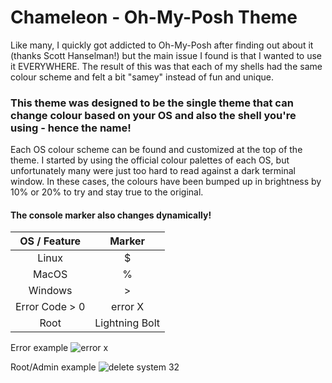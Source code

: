 # Chameleon - Oh-My-Posh Theme

Like many, I quickly got addicted to Oh-My-Posh after finding out about it (thanks Scott Hanselman!) but the main issue I found is that I wanted to use it EVERYWHERE. The result of this was that each of my shells had the same colour scheme and felt a bit "samey" instead of fun and unique.

### This theme was designed to be the single theme that can change colour based on your OS and also the shell you're using - hence the name!

Each OS colour scheme can be found and customized at the top of the theme. I started by using the official colour palettes of each OS, but unfortunately many were just too hard to read against a dark terminal window. In these cases, the colours have been bumped up in brightness by 10% or 20% to try and stay true to the original.



#### The console marker also changes dynamically!

| OS / Feature   | Marker         |
|:--------------:|:--------------:|
| Linux          | $              |
| MacOS          | %              | 
| Windows        | >              |
| Error Code > 0 | error X        |
| Root           | Lightning Bolt |


Error example
![error x](https://user-images.githubusercontent.com/6842623/150187832-c22d9af5-5a8d-4224-b09d-d42655191aba.png)

Root/Admin example
![delete system 32](https://user-images.githubusercontent.com/6842623/150187841-7c1b9998-34b9-423c-9e93-7ee445300bd3.png)
